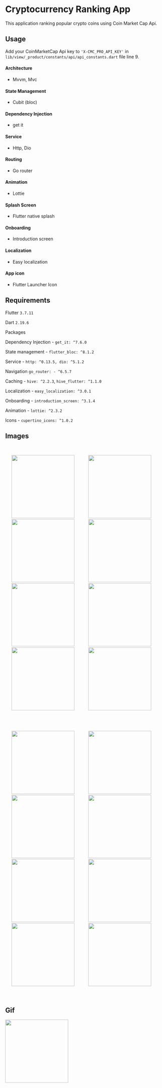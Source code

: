 # Cryptocurrency Ranking App

This application ranking popular crypto coins using Coin Market Cap Api.

## Usage

Add your CoinMarketCap Api key to ```'X-CMC_PRO_API_KEY'``` in ```lib/view/_product/constants/api/api_constants.dart``` file line 9.

#### Architecture

- Mvvm, Mvc

#### State Management

- Cubit (bloc)

#### Dependency Injection

- get it

#### Service

- Http, Dio

#### Routing

- Go router

#### Animation

- Lottie

#### Splash Screen

- Flutter native splash

#### Onboarding

- Introduction screen

#### Localization

- Easy localization

#### App icon

- Flutter Launcher Icon

## Requirements

Flutter ```3.7.11```

Dart ```2.19.6```

Packages

Dependency Injection - ```get_it: ^7.6.0```

State management - ```flutter_bloc: ^8.1.2```

Service - ```http: ^0.13.5, dio: ^5.1.2```

Navigation ```go_router: - ^6.5.7```

Caching - ```hive: ^2.2.3```, ```hive_flutter: ^1.1.0```

Localization - ```easy_localization: ^3.0.1```

Onboarding - ```introduction_screen: ^3.1.4```

Animation - ```lottie: ^2.3.2```

Icons - ```cupertino_icons: ^1.0.2```

## Images

<br>
<p float="left">
  <img hspace="20"  src="assets/readme-files/splash.jpg" width="200" />
  <img hspace="20" src="assets/readme-files/intro-first.jpg" width="200" />
  <img hspace="20"  src="assets/readme-files/intro-second.jpg" width="200" />
  <img hspace="20"  src="assets/readme-files/intro-third.jpg" width="200" />
  <img hspace="20" src="assets/readme-files/home.jpg" width="200" />
  <img hspace="20"  src="assets/readme-files/setting.jpg" width="200" />
  <img hspace="20"  src="assets/readme-files/theme-alert.jpg" width="200" />
  <img hspace="20" src="assets/readme-files/localization-alert.jpg" width="200" />
</p>
<br>

<br>
<p float="left">
  <img hspace="20"  src="assets/readme-files/splash_dark.jpg" width="200" />
  <img hspace="20" src="assets/readme-files/intro-first-dark.jpg" width="200" />
  <img hspace="20"  src="assets/readme-files/intro-second-dark.jpg" width="200" />
  <img hspace="20"  src="assets/readme-files/intro-third-dark.jpg" width="200" />
  <img hspace="20" src="assets/readme-files/home-dark.jpg" width="200" />
  <img hspace="20"  src="assets/readme-files/setting-dark.jpg" width="200" />
  <img hspace="20"  src="assets/readme-files/theme-alert-dark.jpg" width="200" />
  <img hspace="20" src="assets/readme-files/localization-alert-dark.jpg" width="200" />
</p>
<br>

## Gif

<p>
  <img src="assets\readme\cryptocurrency_video.gif" width="200">
</p>
